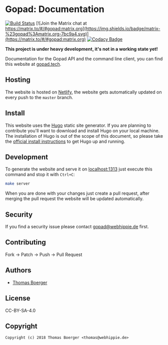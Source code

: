 # Gopad: Documentation

[![Build Status](https://cloud.drone.io/api/badges/gopad/gopad-docs/status.svg)](https://cloud.drone.io/gopad/gopad-docs)
[![Join the Matrix chat at https://matrix.to/#/#gopad:matrix.org](https://img.shields.io/badge/matrix-%23gopad%3Amatrix.org-7bc9a4.svg)](https://matrix.to/#/#gopad:matrix.org)
[![Codacy Badge](https://api.codacy.com/project/badge/Grade/6012a233d1e04981bb8d078510cacb2b)](https://www.codacy.com/app/gopad/gopad-docs?utm_source=github.com&amp;utm_medium=referral&amp;utm_content=gopad/gopad-docs&amp;utm_campaign=Badge_Grade)

**This project is under heavy development, it's not in a working state yet!**

Documentation for the Gopad API and the command line client, you can find this website at [gopad.tech](https://gopad.tech).


## Hosting

The website is hosted on [Netlify](https://www.netlify.com/), the website gets automatically updated on every push to the `master` branch.


## Install

This website uses the [Hugo](https://github.com/spf13/hugo) static site generator. If you are planning to contribute you'll want to download and install Hugo on your local machine. The installation of Hugo is out of the scope of this document, so please take the [official install instructions](https://gohugo.io/overview/installing/) to get Hugo up and running.


## Development

To generate the website and serve it on [localhost:1313](http://localhost:1313) just execute this command and stop it with `Ctrl+C`:

```bash
make server
```

When you are done with your changes just create a pull request, after merging the pull request the website will be updated automatically.


## Security

If you find a security issue please contact gopad@webhippie.de first.


## Contributing

Fork -> Patch -> Push -> Pull Request


## Authors

* [Thomas Boerger](https://github.com/tboerger)


## License

CC-BY-SA-4.0


## Copyright

```
Copyright (c) 2018 Thomas Boerger <thomas@webhippie.de>
```
